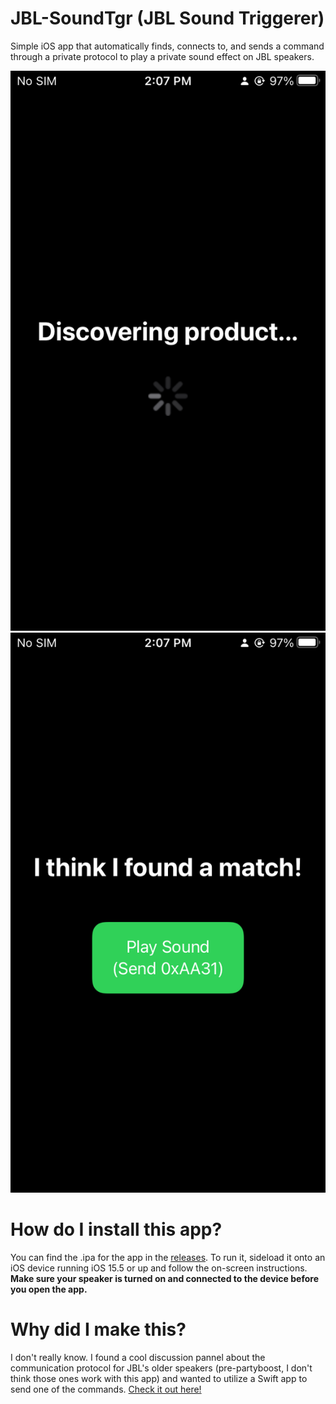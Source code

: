 # JBL-SoundTgr (JBL Sound Triggerer)
Simple iOS app that automatically finds, connects to, and sends a command through a private protocol to play a private sound effect on JBL speakers.

![Demo Screenshot 1](https://github.com/XboxOneSogie720/JBL-SoundTgr/blob/main/Images/IMG_0005.PNG)
![Demo Screenshot 2](https://github.com/XboxOneSogie720/JBL-SoundTgr/blob/main/Images/IMG_0006.PNG)

# How do I install this app?
You can find the .ipa for the app in the [releases](https://github.com/XboxOneSogie720/JBL-SoundTgr/releases). To run it, sideload it onto an iOS device running iOS 15.5 or up and follow the on-screen instructions. **Make sure your speaker is turned on and connected to the device before you open the app.**

# Why did I make this?
I don't really know. I found a cool discussion pannel about the communication protocol for JBL's older speakers (pre-partyboost, I don't think those ones work with this app) and wanted to utilize a Swift app to send one of the commands. [Check it out here!](https://github.com/pembem22/connect-plus/discussions/56)
